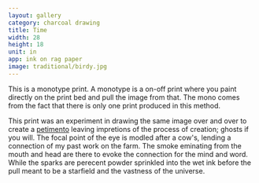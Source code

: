 ```yaml
---
layout: gallery
category: charcoal drawing
title: Time
width: 28
height: 18
unit: in
app: ink on rag paper
image: traditional/birdy.jpg
---
```


This is a monotype print. A monotype is a on-off print where you paint directly on the print bed and pull the image from that. The mono comes from the fact that there is only one print produced in this method.

This print was an experiment in drawing the same image over and over to create a [petimento](https://en.wikipedia.org/wiki/Pentimento) leaving impretions of the process of creation; ghosts if you will. The focal point of the eye is modled after a cow's, lending a connection of my past work on the farm. The smoke eminating from the mouth and head are there to evoke the connection for the mind and word. While the sparks are perecent powder sprinkled into the wet ink before the pull meant to be a starfield and the vastness of the universe.
